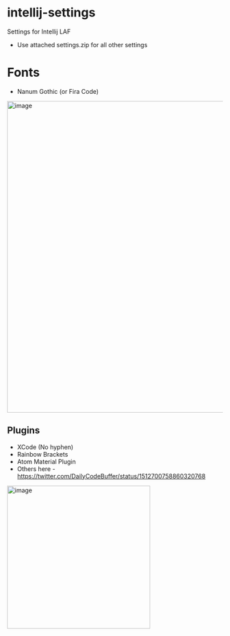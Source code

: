 # intellij-settings
Settings for Intellij LAF
* Use attached settings.zip for all other settings

# Fonts
* Nanum Gothic (or Fira Code)

<img width="728" alt="image" src="https://user-images.githubusercontent.com/1119584/162631155-91e06604-a02c-4987-b2b7-3056237c4fed.png">



## Plugins
* XCode  (No hyphen)
* Rainbow Brackets
* Atom Material Plugin
* Others here - https://twitter.com/DailyCodeBuffer/status/1512700758860320768 

<img width="334" alt="image" src="https://user-images.githubusercontent.com/1119584/162631136-9edb93c7-3394-4756-9e0b-c0707384732f.png">

